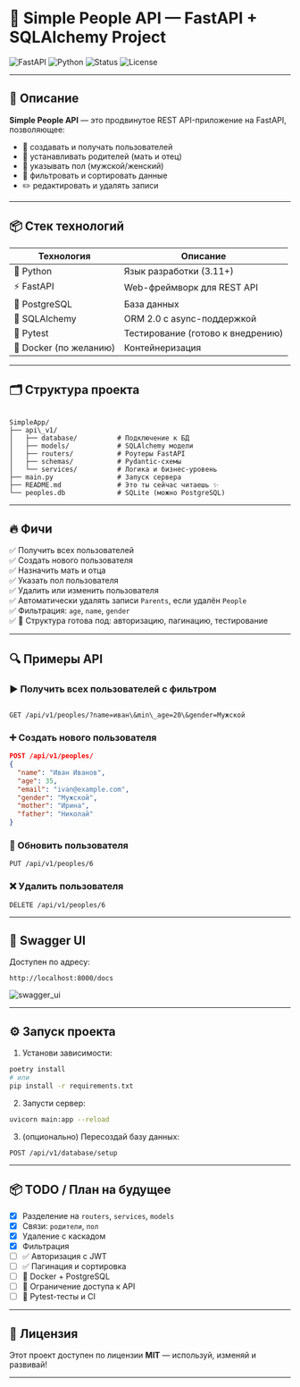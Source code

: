 # 🚀 Simple People API — FastAPI + SQLAlchemy Project

![FastAPI](https://img.shields.io/badge/FastAPI-0.110+-success?logo=fastapi)
![Python](https://img.shields.io/badge/Python-3.11-blue?logo=python)
![Status](https://img.shields.io/badge/Production%20Ready-Yes-green)
![License](https://img.shields.io/badge/License-MIT-yellow)

---

## 🧠 Описание

**Simple People API** — это продвинутое REST API-приложение на FastAPI, позволяющее:

- 👤 создавать и получать пользователей
- 🧬 устанавливать родителей (мать и отец)
- 🚻 указывать пол (мужской/женский)
- 🔎 фильтровать и сортировать данные
- ✏️ редактировать и удалять записи

---

## 📦 Стек технологий

| Технология     | Описание                      |
|----------------|-------------------------------|
| 🐍 Python      | Язык разработки (3.11+)       |
| ⚡ FastAPI     | Web-фреймворк для REST API     |
| 🐘 PostgreSQL  | База данных                   |
| 🔄 SQLAlchemy | ORM 2.0 с async-поддержкой     |
| 🧪 Pytest      | Тестирование (готово к внедрению) |
| 🐳 Docker (по желанию) | Контейнеризация       |

---

## 🗂 Структура проекта

```

SimpleApp/
├── api\_v1/
│   ├── database/          # Подключение к БД
│   ├── models/            # SQLAlchemy модели
│   ├── routers/           # Роутеры FastAPI
│   ├── schemas/           # Pydantic-схемы
│   └── services/          # Логика и бизнес-уровень
├── main.py                # Запуск сервера
├── README.md              # Это ты сейчас читаешь ✨
└── peoples.db             # SQLite (можно PostgreSQL)

```

---

## 🔥 Фичи

✅ Получить всех пользователей  
✅ Создать нового пользователя  
✅ Назначить мать и отца  
✅ Указать пол пользователя  
✅ Удалить или изменить пользователя  
✅ Автоматически удалять записи `Parents`, если удалён `People`  
✅ Фильтрация: `age`, `name`, `gender`  
✅ 💪 Структура готова под: авторизацию, пагинацию, тестирование

---

## 🔍 Примеры API

### ▶️ Получить всех пользователей с фильтром
```

GET /api/v1/peoples/?name=иван\&min\_age=20\&gender=Мужской

````

### ➕ Создать нового пользователя
```json
POST /api/v1/peoples/
{
  "name": "Иван Иванов",
  "age": 35,
  "email": "ivan@example.com",
  "gender": "Мужской",
  "mother": "Ирина",
  "father": "Николай"
}
````

### 🔄 Обновить пользователя

```
PUT /api/v1/peoples/6
```

### ❌ Удалить пользователя

```
DELETE /api/v1/peoples/6
```

---

## 📸 Swagger UI

Доступен по адресу:

```
http://localhost:8000/docs
```

![swagger\_ui](./docs/swagger_ui_example.png) <!-- при наличии картинки -->

---

## ⚙️ Запуск проекта

1. Установи зависимости:

```bash
poetry install
# или
pip install -r requirements.txt
```

2. Запусти сервер:

```bash
uvicorn main:app --reload
```

3. (опционально) Пересоздай базу данных:

```
POST /api/v1/database/setup
```

---

## 📦 TODO / План на будущее

* [x] Разделение на `routers`, `services`, `models`
* [x] Связи: `родители`, `пол`
* [x] Удаление с каскадом
* [x] Фильтрация
* [ ] ✅ Авторизация с JWT
* [ ] ✅ Пагинация и сортировка
* [ ] 🐳 Docker + PostgreSQL
* [ ] 🔐 Ограничение доступа к API
* [ ] 🧪 Pytest-тесты и CI

---

## 📄 Лицензия

Этот проект доступен по лицензии **MIT** — используй, изменяй и развивай!

---